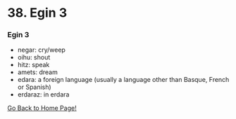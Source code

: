 # 38. Egin 3
### Egin 3
* negar: cry/weep
* oihu: shout
* hitz: speak
* amets: dream
* edara: a foreign language (usually a language other than Basque, French or Spanish)
* erdaraz: in erdara

[ Go Back to Home Page!](..)
